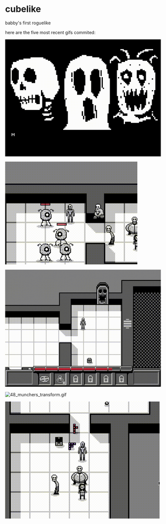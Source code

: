 # cubelike
babby's first roguelike 

here are the five most recent gifs commited:

![51_opening_cine.gif](gifs/51_opening_cine.gif?raw=true "51_opening_cine")

![50_cycloi_movement.gif](gifs/50_cycloi_movement.gif?raw=true "50_cycloi_movement")

![49_boss_door_and_cinematics.gif](gifs/49_boss_door_and_cinematics.gif?raw=true "49_boss_door_and_cinematics")

![48_munchers_transform.gif](gifs/48_munchers_transform.gif?raw=true "48_munchers_transform")

![47_more_dialog.gif](gifs/47_more_dialog.gif?raw=true "47_more_dialog")

